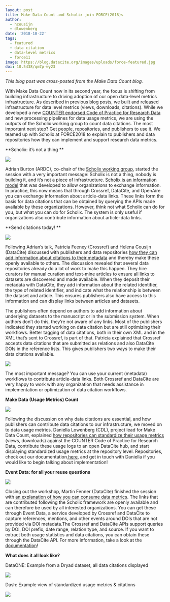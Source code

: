 ```yaml
---
layout: post
title: Make Data Count and Scholix join FORCE(2018)s
author:
  - hcousijn
  - dlowenberg
date: '2018-10-22'
tags:
  - featured
  - data citation
  - data-level metrics
  - force11
image: https://blog.datacite.org/images/uploads/force-featured.jpg
doi: 10.5438/qm7p-wy23
---
```


_This blog post was cross-posted from the Make Data Count blog._

With Make Data Count now in its second year, the focus is shifting from building infrastructure to driving adoption of our open data-level metrics infrastructure. As described in previous blog posts, we built and released infrastructure for data level metrics (views, downloads, citations). While we developed a new [COUNTER endorsed Code of Practice for Research Data](https://www.projectcounter.org/code-practice-research-data/) and new processing pipelines for data usage metrics, we are using the outputs of the Scholix working group to count data citations. The most important next step? Get people, repositories, and publishers to use it. We teamed up with Scholix at FORCE2018 to explain to publishers and data repositories how they can implement and support research data metrics.

**Scholix: it’s not a thing **

![](/images/uploads/scholix_force.png)

Adrian Burton (ARDC), co-chair of the [Scholix working group](https://www.rd-alliance.org/groups/rdawds-scholarly-link-exchange-scholix-wg), started the session with a very important message: Scholix is not a thing, nobody is building it, and it’s not a piece of infrastructure. [Scholix is an information model](https://docs.google.com/presentation/d/1vs-32RAolKGp_ELe8j062PD34aR6EFQq7-u-97VorT4/edit) that was developed to allow organizations to exchange information. In practice, this now means that through Crossref, DataCite, and OpenAire you can exchange information about article-data links. These links form the basis for data citations that can be obtained by querying the APIs made available by these organizations. However, think not what Scholix can do for you, but what you can do for Scholix. The system is only useful if organizations also contribute information about article-data links.

**Send citations today! **

![](/images/uploads/datacite-force.jpg)

Following Adrian’s talk, Patricia Feeney (Crossref) and Helena Cousijn (DataCite) discussed with publishers and data repositories [how they can add information about citations to their metadata](https://docs.google.com/presentation/d/1OHOKiE5fSt5ud7E8OdkaCEGmR3PC7iW2M9H4OrNxHYE/edit) and thereby make these openly available to others. The discussion revealed that several data repositories already do a lot of work to make this happen. They hire curators for manual curation and text-mine articles to ensure all links to datasets are discovered and made available. When they deposit their metadata with DataCite, they add information about the related identifier, the type of related identifier, and indicate what the relationship is between the dataset and article. This ensures publishers also have access to this information and can display links between articles and datasets.

The publishers often depend on authors to add information about underlying datasets to the manuscript or in the submission system. When authors don’t do this, they’re not aware of any links. Most of the publishers indicated they started working on data citation but are still optimizing their workflows. Better tagging of data citations, both in their own XML and in the XML that’s sent to Crossref, is part of that. Patricia explained that Crossref accepts data citations that are submitted as relations and also DataCite DOIs in the reference lists. This gives publishers two ways to make their data citations available.

![](/images/uploads/corssref_force.jpg)

The most important message? You can use your current (metadata) workflows to contribute article-data links. Both Crossref and DataCite are very happy to work with any organization that needs assistance in implementation or optimization of data citation workflows.

**Make Data (Usage Metrics) Count**

![](/images/uploads/counter_force.png)

Following the discussion on why data citations are essential, and how publishers can contribute data citations to our infrastructure, we moved on to data usage metrics. Daniella Lowenberg (CDL), project lead for Make Data Count, explained [how repositories can standardize their usage metrics](https://docs.google.com/presentation/d/1xleMC-NyjAJRj_Tv2fRsS5ppcY7A594RL4vFFe5MEpo/edit?usp=sharing) (views, downloads) against the COUNTER Code of Practice for Research Data, contribute these usage logs to an open DataCite hub, and start displaying standardized usage metrics at the repository level. Repositories, check out our documentation[ here](https://makedatacount.org/roadmap/), and get in touch with Daniella if you would like to begin talking about implementation!

**Event Data: for all your reuse questions**

![](/images/uploads/eventdata_force.png)

Closing out the workshop, Martin Fenner (DataCite) finished the session with [an explanation of how you can consume data metrics](https://docs.google.com/presentation/d/1sq8XTI5OBEZw0cZNuv9ILIPYIuv87y1ndexahqUoc94/edit#slide=id.g43e23b526f_0_0). The links that are contributed following the Scholix framework are openly available and can therefore be used by all interested organizations. You can get these through Event Data, a service developed by Crossref and DataCite to capture references, mentions, and other events around DOIs that are not provided via DOI metadata.The Crossref and DataCite APIs support queries by DOI, DOI prefix, date range, relation type, and source. If you want to extract both usage statistics and data citations, you can obtain these through the DataCite API.  For more information, take a look at the [documentation](https://support.datacite.org/docs/eventdata-guide)! 

**What does it all look like?**

DataONE: Example from a Dryad dataset, all data citations displayed

![](/images/uploads/dataone_force.png)

Dash: Example view of standardized usage metrics & citations

![](/images/uploads/dash_force.png)
